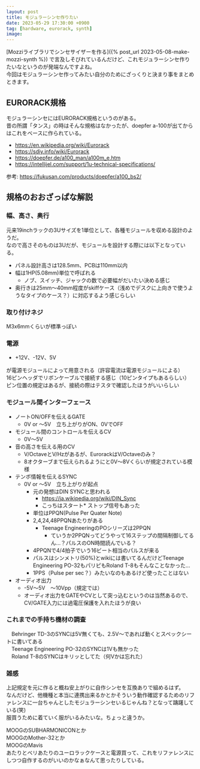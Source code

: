 ```yaml
---
layout: post
title: モジュラーシンセ作りたい
date: 2023-05-29 17:30:00 +0900
tag: [hardware, eurorack, synth]
image: 
---
```


[Mozziライブラリでシンセサイザーを作る]({% post_url 2023-05-08-make-mozzi-synth %}) で言及しそびれているんだけど、これモジュラーシンセ作りたいなというのが発端なんですよね。  
今回はモジュラーシンセ作ってみたい自分のためにざっくりと決まり事をまとめときます。  

## EURORACK規格
モジュラーシンセにはEURORACK規格というのがある。  
昔の所謂「タンス」の時はそんな規格はなかったが、doepfer a-100が出てからはこれをベースに作られている。  

* https://en.wikipedia.org/wiki/Eurorack
* https://sdiy.info/wiki/Eurorack
* https://doepfer.de/a100_man/a100m_e.htm
* https://intellijel.com/support/1u-technical-specifications/

参考: https://fukusan.com/products/doepfer/a100_bs2/

## 規格のおおざっぱな解説

### 幅、高さ、奥行

元来19inchラックの3Uサイズを1単位として、各種モジュールを収める設計のようだ。  
なので高さそのものは3Uだが、モジュールを設計する際には以下となっている。  

* パネル設計高さは128.5mm、PCBは110mm以内
* 幅は1HP(5.08mm)単位で呼ばれる
  * ノブ、スイッチ、ジャックの数で必要幅がだいたい決める感じ
* 奥行きは25mm～40mm程度がskiffケース（浅めでデスクに上向きで使うようなタイプのケース？）に対応するよう感じらしい

### 取り付けネジ

M3x6mmくらいが標準っぽい

### 電源

* +12V、-12V、5V

が電源モジュールによって用意される（許容電流は電源モジュールによる）  
16ピンヘッダでリボンケーブルで接続する感じ（10ピンタイプもあるらしい）  
ピン位置の規定はあるが、接続の際はテスタで確認したほうがいいらしい  

### モジュール間インターフェース

* ノートON/OFFを伝えるGATE  
	* 0V or ～5V　立ち上がりがON、0VでOFF  
* モジュール間のコントロールを伝えるCV  
	* 0V～5V  
* 音の高さを伝える用のCV  
	* V/OctaveとV/Hzがあるが、EurorackはV/Octaveのみ？  
	* 8オクターブまで伝えられるようにと0V～8Vくらいが規定されている模様  
* テンポ情報を伝えるSYNC  
	* 0V or ～5V　立ち上がりが起点  
		* 元の発想はDIN SYNCと思われる  
			* https://ja.wikipedia.org/wiki/DIN_Sync  
			* こっちはスタート* ストップ信号もあった  
		* 単位はPPQN(Pulse Per Quater Note)  
		* 2,4,24,48PPQNあたりがある  
			* Teenage EngineeringのPOシリーズは2PPQN  
				* ていうか2PPQNってどうやって16ステップの間隔制御してるん…？パルスのON時間読んでいる？  
		* 4PPQNで4/4拍子でいう16ビート相当のパルスが来る  
		* パルスはシンメトリ(50%)とwikiには書いてるんだけどTeenage Engineering PO-32もパリピもRoland T-8もそんなことなかった…  
		* 1PPS（Pulse per sec？）みたいなのもあるけど使ったことはない  
* オーディオ出力  
	* -5V～5V　～10Vpp（規定では）  
	* オーディオ出力をGATEやCVとして突っ込むというのは当然あるので、CV/GATE入力には過電圧保護を入れたほうが良い  

### これまでの手持ち機材の調査
　Behringer TD-3のSYNCは5V無くても、2.5V～であれば動くとスペックシートに書いてある  
　Teenage Engineering PO-32のSYNCは1Vも無かった  
　Roland T-8のSYNCはキリッとしてた（何Vかは忘れた）  

### 雑感
上記規定を元に作ると概ね安上がりに自作シンセを互換ありで組めるはず。  
なんだけど、他機種と本当に連携出来るかとかそういう動作確認するためのリファレンスに一台ちゃんとしたモジュラーシンセいるじゃんね？となって躊躇している(笑)  
服買うために着ていく服がいるみたいな。ちょっと違うか。  

MOOGのSUBHARMONICONとか  
MOOGのMother-32とか  
MOOGのMavis  
あたりとベリあたりのユーロラックケースと電源買って、これをリファレンスにしつつ自作するのがいいのかなぁなんて思ったりしている。  
